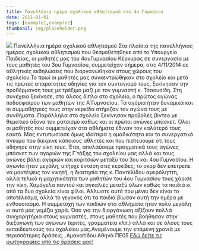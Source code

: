 ```yaml
---
title: Πανελλήνια ημέρα σχολικού αθλητισμού στο 4ο Γυμνάσιο
date: 2011-01-01
tags: [example1,example2]
thumbnail: img/placeholder.png
---
```

![](http://2.bp.blogspot.com/-cwn8_5D4wVo/VFlHxrYqR7I/AAAAAAAAAGE/ecjtyALBg-k/s1600/download.jpg) 
Πανελλήνια ημέρα σχολικού αθλητισμού 
Στα πλαίσια της πανελλήνιας ημέρας σχολικού αθλητισμού που θεσμοθετήθηκε από το Υπουργείο Παιδείας, οι μαθητές μας του 4ουΓυμνασίου Κέρκυρας σε συνεργασία με τους μαθητές του 3ου Γυμνασίου, συμμετείχαν σήμερα, στις 4/11/2014 σε αθλητικές εκδηλώσεις που διοργανώθηκαν στους χώρους του σχολείου.Το πρωί οι μαθητές μας συγκεντρώθηκαν στο σχολείο και μετά τις πρώτες απαραίτητες οδηγίες για τον συντονισμό τους, ξεκίνησαν την προθέρμανση τους με τρέξιμο μαζί με τον γυμναστή κ. Τσαουσίδη. Στη συνέχεια ξεκίνησε, στο άλσος δίπλα στο σχολείο, ο πρώτος αγώνας ποδοσφαίρου των μαθητών της Α΄Γυμνασίου. Τα αγόρια ήταν δυναμικά και οι συμμαθήτριές τους στην κερκίδα στήριζαν τον αγώνα τους με συνθήματα. Παράλληλα στο σχολείο ξεκίνησαν προβολές βίντεο με θεματικό άξονα τον ρατσισμό καθώς και οι πρώτοι αγώνες μπάσκετ. Όλοι οι μαθητές που συμμετείχαν στα αθλήματα έδιναν τον καλύτερό τους εαυτό. Μας εντυπωσίασε όμως ιδαίτερα η ομαδικότητα και το συνεργατικό πνεύμα που διέκρινε κάποιους αθλητές και που πιστεύουμε ότι τους οδήγησε στην νίκη τους. Έτσι, απολαύσαμε πραγματικά τους αγώνες μπάσκετ των αγοριών της Γ΄τάξης του σχολείου μας αλλά και τους αγώνες βόλει αγοριών και κοριτσιών μεταξύ του 3ου και 4ου Γυμνασίου. Η αγωνία ήταν μεγάλη, υπήρχε ένταση στις κερκίδες, το σκορ δεν επέτρεπε να μαντέψεις τον νικητή, η διαιτησία της κ. Παντελίδου αμερόληπτη, αλλά τελικά η μαχητικότητα των μαθητών του 4ου Γυμνασίου τους χάρισε την νίκη. Χαμόγελα παντού και αγκαλιές μεταξύ όλων καθώς τα παιδιά κι από τα δυο σχολεία είναι φίλοι. Άλλωστε αυτό που μένει δεν είναι το αποτέλεσμα, αλλά το γεγονός ότι τα παιδιά βίωσαν αυτή την ημέρα με ενθουσιασμό. Η συμμετοχή των παιδιών στα αθλήματα ήταν πολύ μεγάλη κι αυτό μας γεμίζει χαρά. Όσο για την διοργάνωση αξίζουν πολλά συγχαρητήρια στους γυμναστές, στους μαθητές που βοήθησαν στην διεξαγωγή των αγώνων (κριτές, γραμματεία κλπ.) αλλά και σε όλους τους εκπαιδευτικούς του σχολείου μας.Αναμένουμε την επόμενη χρονιά με περισσότερες δράσεις...Αμανατίδου Αθηνά ΠΕ05 
[Εδώ δείτε τις φωτογραφίες από τις δράσεις μας!](https://www.dropbox.com/sh/10nqdw9grx6qxj7/AAAmftyeO6OWRA5_E1QvPZXYa?dl=0)

